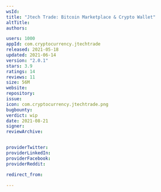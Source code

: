```yaml
---
wsId: 
title: "Jtech Trade: Bitcoin Marketplace & Crypto Wallet"
altTitle: 
authors:

users: 1000
appId: com.cryptocurrency.jtechtrade
released: 2021-05-18
updated: 2021-06-14
version: "2.0.1"
stars: 3.9
ratings: 14
reviews: 11
size: 56M
website: 
repository: 
issue: 
icon: com.cryptocurrency.jtechtrade.png
bugbounty: 
verdict: wip
date: 2021-08-21
signer: 
reviewArchive:


providerTwitter: 
providerLinkedIn: 
providerFacebook: 
providerReddit: 

redirect_from:

---
```



